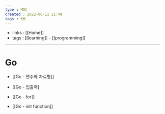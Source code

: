 ```yaml
---
type : MOC
created : 2022-06-11 21:49
tags : 🗺️
---
```


- links : [[Home]]
- tags : [[learning]] - [[programming]]

---

# Go 

- [[Go - 변수와 자료형]]

- [[Go - 입출력]

- [[Go - for]]

- [[Go - init function]]
